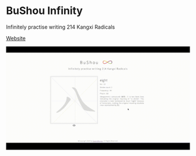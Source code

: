 # BuShou Infinity

Infinitely practise writing 214 Kangxi Radicals

[Website](https://tracy2811.github.io/bushouinfinity/)

![Demo](./demo.gif)

